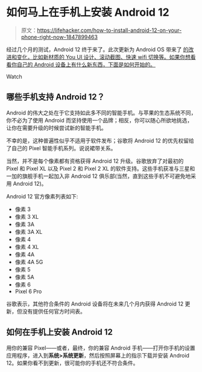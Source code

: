 # 如何马上在手机上安装 Android 12

> 原文：<https://lifehacker.com/how-to-install-android-12-on-your-phone-right-now-1847899463>

经过几个月的测试，Android 12 终于来了。此次更新为 Android OS 带来了 [的改进和变化，比如新材质的 You UI 设计、滚动截图、快速 wifi 切换等。如果你想看看你自己的 Android 设备上有什么新东西，下面是如何开始的。](https://gizmodo.com/15-things-you-can-do-in-android-12-that-you-couldnt-do-1847598673) 

Watch

## 哪些手机支持 Android 12？

Android 的伟大之处在于它支持如此多不同的智能手机。与苹果的生态系统不同，你不必为了使用 Android 而坚持使用一个品牌；相反，你可以随心所欲地挑选，让你在需要升级的时候尝试新的智能手机。

不幸的是，这种普遍性似乎不适用于软件发布；谷歌将 Android 12 的优先权留给了自己的 Pixel 智能手机系列。说说裙带关系。

当然，并不是每个像素都有资格获得 Android 12 升级。谷歌放弃了对最初的 Pixel 和 Pixel XL 以及 Pixel 2 和 Pixel 2 XL 的软件支持。这些手机获准与三星和一加的旗舰手机一起加入非 Android 12 俱乐部(当然，直到这些手机不可避免地采用 Android 12)。

Android 12 官方像素列表如下:

*   像素 3
*   像素 3 XL
*   像素 3A
*   像素 3A XL
*   像素 4
*   像素 4 XL
*   像素 4A
*   像素 4A 5G
*   像素 5
*   像素 5A
*   像素 6
*   Pixel 6 Pro

谷歌表示，其他符合条件的 Android 设备将在未来几个月内获得 Android 12 更新，但没有提供任何官方时间表。

## 如何在手机上安装 Android 12

用你的兼容 Pixel——或者，最终，你的兼容 Android 手机——打开你手机的设置应用程序，进入到**系统>系统更新**，然后按照屏幕上的指示下载并安装 Android 12。如果你看不到更新，很可能你的手机还不符合条件。
